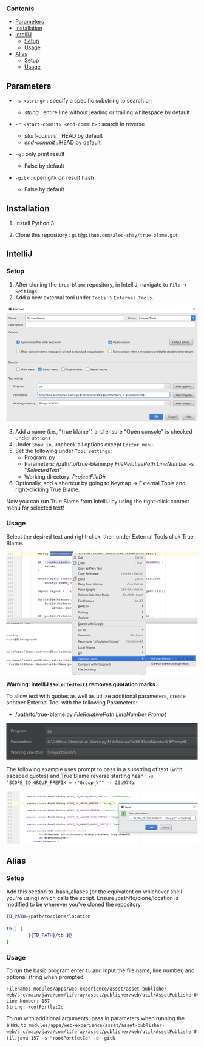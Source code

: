 ### Contents
- [Parameters](#parameters)
- [Installation](#installation)
- [IntelliJ](#intellijsetup)
    - [Setup](#intellijsetup)
    - [Usage](#intellijusage)
- [Alias](#aliassetup)
	- [Setup](#aliassetup)
	- [Usage](#aliasusage)

## Parameters

- `-s <string>` : specify a specific substring to search on
   - *string* : entire line without leading or trailing whitespace by default

- `-r <start-commit> <end-commit>` : search in reverse
   - *start-commit* : HEAD by default
   - *end-commit* : HEAD by default

- `-q` : only print result
   - False by default

- `-gitk` : open gitk on result hash
   - False by default

## Installation
1. Install Python 3

2. Clone this repository : 
`git@github.com/alec-shay/true-blame.git`

<a name="intellijsetup" />

## IntelliJ 

### Setup

1. After cloning the `true-blame` repository, in IntelliJ, navigate to `File` -> `Settings`.
2. Add a new external tool under `Tools` -> `External Tools`.

![External Tools screenshot](https://github.com/Alec-Shay/true-blame/blob/master/img/IntelliJExternalToolSetup.png)

3. Add a name (i.e., "true blame") and ensure "Open console" is checked under `Options`
4. Under `Show in`, uncheck all options except `Editor menu`.
5. Set the following under `Tool settings`:
   - Program: py
   - Parameters: /path/to/true-blame.py $FileRelativePath$ $LineNumber$ -s "$SelectedText$"
   - Working directory: $ProjectFileDir$
6. Optionally, add a shortcut by going to Keymap -> External Tools and right-clicking True Blame.

Now you can run True Blame from IntelliJ by using the right-click context menu for selected text!

<a name="intellijusage" />

### Usage

Select the desired text and right-click, then under External Tools click True Blame.

![Right-click context screenshot](https://github.com/Alec-Shay/true-blame/blob/master/img/SampleIntelliJUse.png)


**Warning: IntelliJ `$SelectedText$` removes quotation marks.**  

To allow text with quotes as well as utilize additional parameters, create another External Tool with the following Parameters:
   - /path/to/true-blame.py $FileRelativePath$ $LineNumber$ $Prompt$

![Right-click prompt screenshot](https://github.com/Alec-Shay/true-blame/blob/master/img/IntelliJPromptParameters.png)

The following example uses prompt to pass in a substring of text (with escaped quotes) and True Blame reverse starting hash : `-s "SCOPE_ID_GROUP_PREFIX = \"Group_\"" -r 23b974b`.
   
![Right-click prompt screenshot](https://github.com/Alec-Shay/true-blame/blob/master/img/SampleIntelliJPrompt.png)
   

<a name="aliassetup" />

## Alias

### Setup

Add this section to .bash_aliases (or the equivalent on whichever shell you're using) which calls the script.  Ensure /path/to/clone/location is modified to be wherever you've cloned the repository.

```bash
TB_PATH=/path/to/clone/location

tb() {
        ${TB_PATH}/tb $@
}
```

<a name="aliasusage" />

### Usage

To run the basic program enter `tb` and input the file name, line number, and optional string when prompted.
```
Filename: modules/apps/web-experience/asset/asset-publisher-web/src/main/java/com/liferay/asset/publisher/web/util/AssetPublisherUtil.java
Line Number: 157
String: rootPortletId
```

To run with additional arguments, pass in parameters when running the alias.
`tb modules/apps/web-experience/asset/asset-publisher-web/src/main/java/com/liferay/asset/publisher/web/util/AssetPublisherUtil.java 157 -s "rootPortletId" -q -gitk`